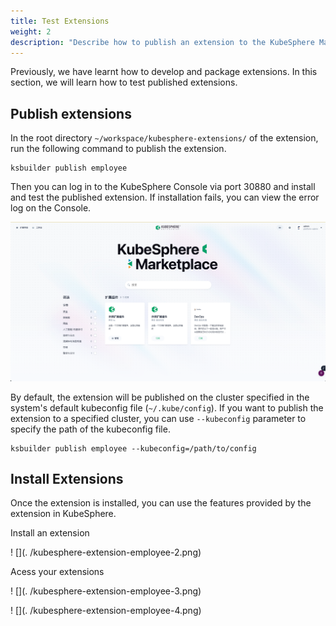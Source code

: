 ```yaml
---
title: Test Extensions
weight: 2
description: "Describe how to publish an extension to the KubeSphere Marketplace and test the extension."
---
```


Previously, we have learnt how to develop and package extensions. In this section, we will learn how to test published extensions.

## Publish extensions

In the root directory `~/workspace/kubesphere-extensions/` of the extension, run the following command to publish the extension.

```shell
ksbuilder publish employee
```

Then you can log in to the KubeSphere Console via port 30880 and install and test the published extension. If installation fails, you can view the error log on the Console.

![](./kubesphere-extension-employee-1.png)

By default, the extension will be published on the cluster specified in the system's default kubeconfig file (`~/.kube/config`). If you want to publish the extension to a specified cluster, you can use `--kubeconfig` parameter to specify the path of the kubeconfig file.

```shell
ksbuilder publish employee --kubeconfig=/path/to/config
```

## Install Extensions

Once the extension is installed, you can use the features provided by the extension in KubeSphere.

Install an extension

! [](. /kubesphere-extension-employee-2.png)

Acess your extensions

! [](. /kubesphere-extension-employee-3.png)


! [](. /kubesphere-extension-employee-4.png)